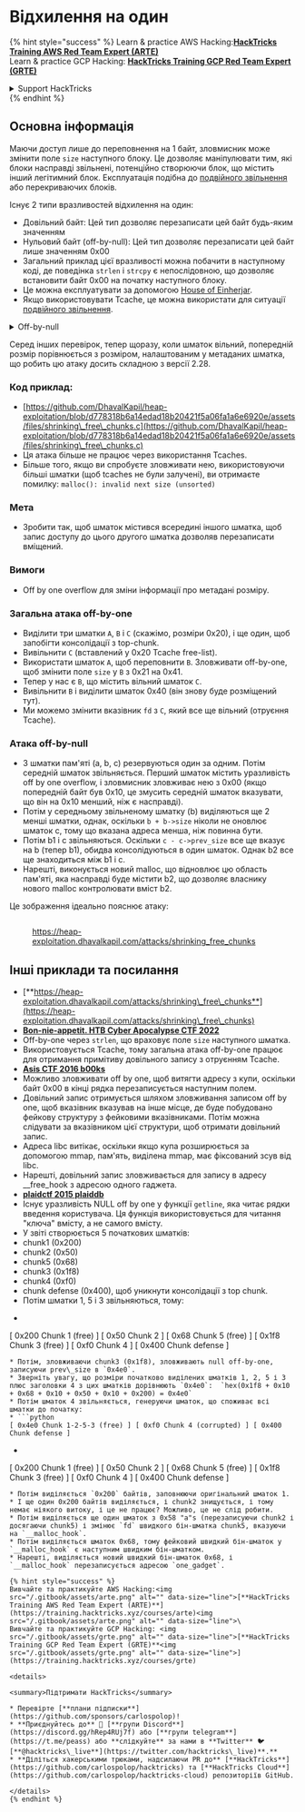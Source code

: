 # Відхилення на один

{% hint style="success" %}
Learn & practice AWS Hacking:<img src="/.gitbook/assets/arte.png" alt="" data-size="line">[**HackTricks Training AWS Red Team Expert (ARTE)**](https://training.hacktricks.xyz/courses/arte)<img src="/.gitbook/assets/arte.png" alt="" data-size="line">\
Learn & practice GCP Hacking: <img src="/.gitbook/assets/grte.png" alt="" data-size="line">[**HackTricks Training GCP Red Team Expert (GRTE)**<img src="/.gitbook/assets/grte.png" alt="" data-size="line">](https://training.hacktricks.xyz/courses/grte)

<details>

<summary>Support HackTricks</summary>

* Check the [**subscription plans**](https://github.com/sponsors/carlospolop)!
* **Join the** 💬 [**Discord group**](https://discord.gg/hRep4RUj7f) or the [**telegram group**](https://t.me/peass) or **follow** us on **Twitter** 🐦 [**@hacktricks\_live**](https://twitter.com/hacktricks\_live)**.**
* **Share hacking tricks by submitting PRs to the** [**HackTricks**](https://github.com/carlospolop/hacktricks) and [**HackTricks Cloud**](https://github.com/carlospolop/hacktricks-cloud) github repos.

</details>
{% endhint %}

## Основна інформація

Маючи доступ лише до переповнення на 1 байт, зловмисник може змінити поле `size` наступного блоку. Це дозволяє маніпулювати тим, які блоки насправді звільнені, потенційно створюючи блок, що містить інший легітимний блок. Експлуатація подібна до [подвійного звільнення](double-free.md) або перекриваючих блоків.

Існує 2 типи вразливостей відхилення на один:

* Довільний байт: Цей тип дозволяє перезаписати цей байт будь-яким значенням
* Нульовий байт (off-by-null): Цей тип дозволяє перезаписати цей байт лише значенням 0x00
* Загальний приклад цієї вразливості можна побачити в наступному коді, де поведінка `strlen` і `strcpy` є непослідовною, що дозволяє встановити байт 0x00 на початку наступного блоку.
* Це можна експлуатувати за допомогою [House of Einherjar](house-of-einherjar.md).
* Якщо використовувати Tcache, це можна використати для ситуації [подвійного звільнення](double-free.md).

<details>

<summary>Off-by-null</summary>
```c
// From https://ctf-wiki.mahaloz.re/pwn/linux/glibc-heap/off_by_one/
int main(void)
{
char buffer[40]="";
void *chunk1;
chunk1 = malloc(24);
puts("Get Input");
gets(buffer);
if(strlen(buffer)==24)
{
strcpy(chunk1,buffer);
}
return 0;
}
```
</details>

Серед інших перевірок, тепер щоразу, коли шматок вільний, попередній розмір порівнюється з розміром, налаштованим у метаданих шматка, що робить цю атаку досить складною з версії 2.28.

### Код приклад:

* [https://github.com/DhavalKapil/heap-exploitation/blob/d778318b6a14edad18b20421f5a06fa1a6e6920e/assets/files/shrinking\_free\_chunks.c](https://github.com/DhavalKapil/heap-exploitation/blob/d778318b6a14edad18b20421f5a06fa1a6e6920e/assets/files/shrinking\_free\_chunks.c)
* Ця атака більше не працює через використання Tcaches.
* Більше того, якщо ви спробуєте зловживати нею, використовуючи більші шматки (щоб tcaches не були залучені), ви отримаєте помилку: `malloc(): invalid next size (unsorted)`

### Мета

* Зробити так, щоб шматок містився всередині іншого шматка, щоб запис доступу до цього другого шматка дозволяв перезаписати вміщений.

### Вимоги

* Off by one overflow для зміни інформації про метадані розміру.

### Загальна атака off-by-one

* Виділити три шматки `A`, `B` і `C` (скажімо, розміри 0x20), і ще один, щоб запобігти консолідації з top-chunk.
* Вивільнити `C` (вставлений у 0x20 Tcache free-list).
* Використати шматок `A`, щоб переповнити `B`. Зловживати off-by-one, щоб змінити поле `size` у `B` з 0x21 на 0x41.
* Тепер у нас є `B`, що містить вільний шматок `C`.
* Вивільнити `B` і виділити шматок 0x40 (він знову буде розміщений тут).
* Ми можемо змінити вказівник `fd` з `C`, який все ще вільний (отруєння Tcache).

### Атака off-by-null

* 3 шматки пам'яті (a, b, c) резервуються один за одним. Потім середній шматок звільняється. Перший шматок містить уразливість off by one overflow, і зловмисник зловживає нею з 0x00 (якщо попередній байт був 0x10, це змусить середній шматок вказувати, що він на 0x10 менший, ніж є насправді).
* Потім у середньому звільненому шматку (b) виділяються ще 2 менші шматки, однак, оскільки `b + b->size` ніколи не оновлює шматок c, тому що вказана адреса менша, ніж повинна бути.
* Потім b1 і c звільняються. Оскільки `c - c->prev_size` все ще вказує на b (тепер b1), обидва консолідуються в один шматок. Однак b2 все ще знаходиться між b1 і c.
* Нарешті, виконується новий malloc, що відновлює цю область пам'яті, яка насправді буде містити b2, що дозволяє власнику нового malloc контролювати вміст b2.

Це зображення ідеально пояснює атаку:

<figure><img src="../../.gitbook/assets/image (1247).png" alt=""><figcaption><p><a href="https://heap-exploitation.dhavalkapil.com/attacks/shrinking_free_chunks">https://heap-exploitation.dhavalkapil.com/attacks/shrinking_free_chunks</a></p></figcaption></figure>

## Інші приклади та посилання

* [**https://heap-exploitation.dhavalkapil.com/attacks/shrinking\_free\_chunks**](https://heap-exploitation.dhavalkapil.com/attacks/shrinking\_free\_chunks)
* [**Bon-nie-appetit. HTB Cyber Apocalypse CTF 2022**](https://7rocky.github.io/en/ctf/htb-challenges/pwn/bon-nie-appetit/)
* Off-by-one через `strlen`, що враховує поле `size` наступного шматка.
* Використовується Tcache, тому загальна атака off-by-one працює для отримання примітиву довільного запису з отруєнням Tcache.
* [**Asis CTF 2016 b00ks**](https://ctf-wiki.mahaloz.re/pwn/linux/glibc-heap/off\_by\_one/#1-asis-ctf-2016-b00ks)
* Можливо зловживати off by one, щоб витягти адресу з купи, оскільки байт 0x00 в кінці рядка перезаписується наступним полем.
* Довільний запис отримується шляхом зловживання записом off by one, щоб вказівник вказував на інше місце, де буде побудовано фейкову структуру з фейковими вказівниками. Потім можна слідувати за вказівником цієї структури, щоб отримати довільний запис.
* Адреса libc витікає, оскільки якщо купа розширюється за допомогою mmap, пам'ять, виділена mmap, має фіксований зсув від libc.
* Нарешті, довільний запис зловживається для запису в адресу \_\_free\_hook з адресою одного гаджета.
* [**plaidctf 2015 plaiddb**](https://ctf-wiki.mahaloz.re/pwn/linux/glibc-heap/off\_by\_one/#instance-2-plaidctf-2015-plaiddb)
* Існує уразливість NULL off by one у функції `getline`, яка читає рядки введення користувача. Ця функція використовується для читання "ключа" вмісту, а не самого вмісту.
* У звіті створюється 5 початкових шматків:
* chunk1 (0x200)
* chunk2  (0x50)
* chunk5 (0x68)
* chunk3 (0x1f8)
* chunk4 (0xf0)
* chunk defense (0x400), щоб уникнути консолідації з top chunk.
* Потім шматки 1, 5 і 3 звільняються, тому:
* ```python
[ 0x200 Chunk 1 (free) ] [ 0x50 Chunk 2 ] [ 0x68 Chunk 5 (free) ] [ 0x1f8 Chunk 3 (free) ] [ 0xf0 Chunk 4 ] [ 0x400 Chunk defense ]
```
* Потім, зловживаючи chunk3 (0x1f8), зловживають null off-by-one, записуючи prev\_size в `0x4e0`.
* Зверніть увагу, що розміри початково виділених шматків 1, 2, 5 і 3 плюс заголовки 4 з цих шматків дорівнюють `0x4e0`:  `hex(0x1f8 + 0x10 + 0x68 + 0x10 + 0x50 + 0x10 + 0x200) = 0x4e0`
* Потім шматок 4 звільняється, генеруючи шматок, що споживає всі шматки до початку:
* ```python
[ 0x4e0 Chunk 1-2-5-3 (free) ] [ 0xf0 Chunk 4 (corrupted) ] [ 0x400 Chunk defense ]
```
* ```python
[ 0x200 Chunk 1 (free) ] [ 0x50 Chunk 2 ] [ 0x68 Chunk 5 (free) ] [ 0x1f8 Chunk 3 (free) ] [ 0xf0 Chunk 4 ] [ 0x400 Chunk defense ]
```
* Потім виділяється `0x200` байтів, заповнюючи оригінальний шматок 1.
* І ще один 0x200 байтів виділяється, і chunk2 знищується, і тому немає ніякого витоку, і це не працює? Можливо, це не слід робити.
* Потім виділяється ще один шматок з 0x58 "a"s (перезаписуючи chunk2 і досягаючи chunk5) і змінює `fd` швидкого бін-шматка chunk5, вказуючи на `__malloc_hook`.
* Потім виділяється шматок 0x68, тому фейковий швидкий бін-шматок у `__malloc_hook` є наступним швидким бін-шматком.
* Нарешті, виділяється новий швидкий бін-шматок 0x68, і `__malloc_hook` перезаписується адресою `one_gadget`.

{% hint style="success" %}
Вивчайте та практикуйте AWS Hacking:<img src="/.gitbook/assets/arte.png" alt="" data-size="line">[**HackTricks Training AWS Red Team Expert (ARTE)**](https://training.hacktricks.xyz/courses/arte)<img src="/.gitbook/assets/arte.png" alt="" data-size="line">\
Вивчайте та практикуйте GCP Hacking: <img src="/.gitbook/assets/grte.png" alt="" data-size="line">[**HackTricks Training GCP Red Team Expert (GRTE)**<img src="/.gitbook/assets/grte.png" alt="" data-size="line">](https://training.hacktricks.xyz/courses/grte)

<details>

<summary>Підтримати HackTricks</summary>

* Перевірте [**плани підписки**](https://github.com/sponsors/carlospolop)!
* **Приєднуйтесь до** 💬 [**групи Discord**](https://discord.gg/hRep4RUj7f) або [**групи telegram**](https://t.me/peass) або **слідкуйте** за нами в **Twitter** 🐦 [**@hacktricks\_live**](https://twitter.com/hacktricks\_live)**.**
* **Діліться хакерськими трюками, надсилаючи PR до** [**HackTricks**](https://github.com/carlospolop/hacktricks) та [**HackTricks Cloud**](https://github.com/carlospolop/hacktricks-cloud) репозиторіїв GitHub.

</details>
{% endhint %}
